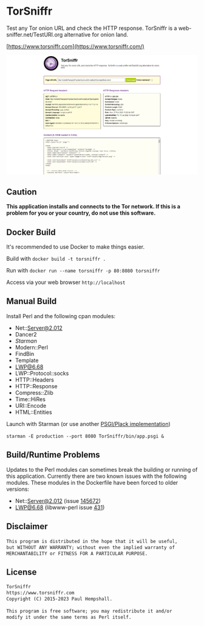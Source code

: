 # TorSniffr

Test any Tor onion URL and check the HTTP response. TorSniffr is a web-sniffer.net/TestURI.org alternative for onion land.

[https://www.torsniffr.com](https://www.torsniffr.com/)

![Screenshot of TorSniffr](/screenshot-www.torsniffr.com-2023.02.27-19_28_08.png?raw=true "TorSniffr Screenshot")

## Caution

**This application installs and connects to the Tor network. If this is a problem for you or your country, do not use this software.**

## Docker Build

It's recommended to use Docker to make things easier.

Build with
`docker build -t torsniffr .`

Run with
`docker run --name torsniffr -p 80:8080 torsniffr`

Access via your web browser
`http://localhost`

## Manual Build

Install Perl and the following cpan modules:

- Net::Server@2.012
- Dancer2
- *Starman*
- Modern::Perl
- FindBin
- Template
- LWP@6.68
- LWP::Protocol::socks
- HTTP::Headers
- HTTP::Response
- Compress::Zlib
- Time::HiRes
- URI::Encode
- HTML::Entities

Launch with Starman (or use another [PSGI/Plack implementation](https://plackperl.org/))

`starman -E production --port 8080 TorSniffr/bin/app.psgi &`

## Build/Runtime Problems

Updates to the Perl modules can sometimes break the building or running of this application. Currently there are two known issues with the following modules. These modules in the Dockerfile have been forced to older versions:

- Net::Server@2.012 (issue [145672](https://rt.cpan.org/Public/Bug/Display.html?id=145672))
- LWP@6.68 (libwww-perl issue [431](https://github.com/libwww-perl/libwww-perl/issues/431))

## Disclaimer

```
This program is distributed in the hope that it will be useful,
but WITHOUT ANY WARRANTY; without even the implied warranty of
MERCHANTABILITY or FITNESS FOR A PARTICULAR PURPOSE.
```

## License

```
TorSniffr
https://www.torsniffr.com
Copyright (C) 2015-2023 Paul Hempshall.

This program is free software; you may redistribute it and/or
modify it under the same terms as Perl itself.
```